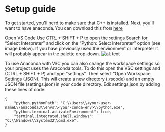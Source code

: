 # Setup guide
To get started, you'll need to make sure that C++ is installed.
Next, you'll want to have anaconda. You can download this from [here](https://www.anaconda.com/download#windows)

Open VS Code
Use CTRL + SHIFT + P to open the settings
Search for “Select Interpreter” and click on the “Python: Select Interpreter” option (see image below). If you have previously used the environment or interpreter it will probably appear in the palette drop-down.
![alt text]([http://url/to/img.png](https://opensourceoptions.com/wp-content/uploads/2022/02/select_interp.png?ezimgfmt=ng:webp/ngcb1))

To use Anaconda with VSC you can also change the workspace settings so your project uses the Anaconda tools. To do this open the VSC settings and (CTRL + SHIFT + P) and type “settings”. Then select “Open Workspace Settings (JSON). This will create a new directory (.vscode) and an empty JSON file (settings.json) in your code directory.
Edit settings.json by adding these lines of code.
```
{
    "python.pythonPath": "C:\\Users\\<your-user-nameL\\anaconda3\\envs\\<your-conda-env>\\python.exe",
    "python.terminal.activateEnvironment": true,
    "terminal.integrated.shell.windows": "C:\\Windows\\System32\\cmd.exe",
}
```
